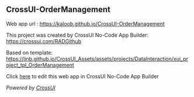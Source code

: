 ## CrossUI-OrderManagement
Web app url : https://kaloob.github.io/CrossUI-OrderManagement

This project was created by CrossUI No-Code App Builder: https://crossui.com/RADGithub

Based on template: https://linb.github.io/CrossUI_Assets/assets/projects/DataInteraction/xui_project_tpl_OrderManagement

Click [here](https://crossui.com/RADGithub/#!from=github&owner=kaloob&repo=CrossUI-OrderManagement) to edit this web app in CrossUI No-Code App Builder

<i>Powered by [CrossUI](https://crossui.com)</i>
